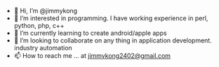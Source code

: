 - 👋 Hi, I’m @jimmykong
- 👀 I’m interested in programming. I have working experience in perl, python, php, c++
- 🌱 I’m currently learning to create android/apple apps
- 💞️ I’m looking to collaborate on any thing in application development. industry automation
- 📫 How to reach me ... at jimmykong2402@gmail.com

<!---
jimmykong/jimmykong is a ✨ special ✨ repository because its `README.md` (this file) appears on your GitHub profile.
You can click the Preview link to take a look at your changes.
--->
